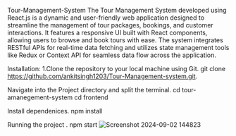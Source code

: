 Tour-Management-System
The Tour Management System developed using React.js is a dynamic and user-friendly web application designed to streamline the management of tour packages, bookings, and customer interactions.
It features a responsive UI built with React components, allowing users to browse and book tours with ease. 
The system integrates RESTful APIs for real-time data fetching and utilizes state management tools 
like Redux or Context API for seamless data flow across the application.

Installation:
1.Clone the repository to your local machine using Git. git clone https://github.com/ankitsingh1203/Tour-Management-system.git.

Navigate into the Project directory and split the terminal. 
cd tour-amanegement-system 
cd frontend

Install dependenices. npm install

Running the project . npm start
![Screenshot 2024-09-02 144823](https://github.com/user-attachments/assets/b3698773-0472-4069-896f-48d798d847b9)

